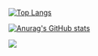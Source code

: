 [![Top Langs](https://github-readme-stats.vercel.app/api/top-langs/?username=siryul&layout=compact)](https://github.com/anuraghazra/github-readme-stats)

[![Anurag's GitHub stats](https://github-readme-stats.vercel.app/api?username=siryul&hide=stars,commits&show_icons=true)](https://github.com/anuraghazra/github-readme-stats)

<img src="https://komarev.com/ghpvc/?username=siryul&abbreviated=true" />
